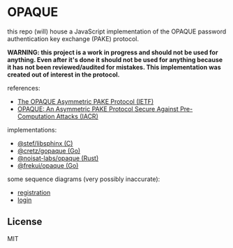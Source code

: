 # OPAQUE

this repo (will) house a JavaScript implementation of the OPAQUE password authentication key exchange (PAKE) protocol.

**WARNING: this project is a work in progress and should not be used for anything. Even after it's done it should not be used for anything because it has not been reviewed/audited for mistakes. This implementation was created out of interest in the protocol.**

references:
- [The OPAQUE Asymmetric PAKE Protocol (IETF)](https://tools.ietf.org/html/draft-krawczyk-cfrg-opaque-01)
- [OPAQUE: An Asymmetric PAKE Protocol Secure Against Pre-Computation Attacks (IACR)](https://eprint.iacr.org/2018/163.pdf)

implementations:
- [@stef/libsphinx (C)](https://github.com/stef/libsphinx)
- [@cretz/gopaque (Go)](https://github.com/cretz/gopaque)
- [@noisat-labs/opaque (Rust)](https://github.com/noisat-labs/opaque)
- [@frekui/opaque (Go)](https://github.com/frekui/opaque)

some sequence diagrams (very possibly inaccurate):
- [registration](https://github.com/stripedpajamas/opaque-js/blob/master/example/Registration.svg)
- [login](https://github.com/stripedpajamas/opaque-js/blob/master/example/Login.svg)

## License
MIT
